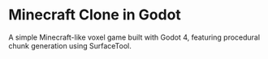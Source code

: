 # Minecraft Clone in Godot

A simple Minecraft-like voxel game built with Godot 4, featuring procedural chunk generation using SurfaceTool.